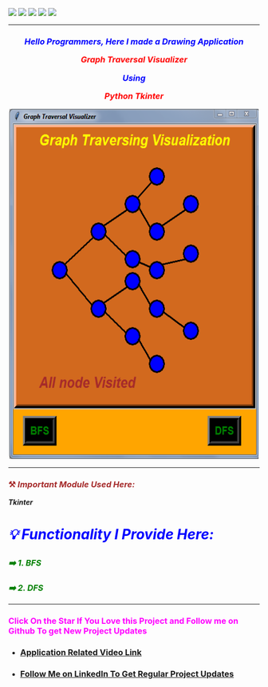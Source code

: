 ![](https://img.shields.io/badge/Programming_Language-Python-blue.svg)
![](https://img.shields.io/badge/Tool_Used-Tkinter-orange.svg)
![](https://img.shields.io/badge/Python_Version-3.7-blue.svg)
![](https://img.shields.io/badge/Application-Visualization-brown.svg)
![](https://img.shields.io/badge/Status-Complete-green.svg)

---
### <p align="center" style="color: blue">***Hello Programmers, Here I made a Drawing Application <p align="center" style="color: red">Graph Traversal Visualizer</p> <p align="center" style="color: blue">Using</p> <p align="center" style="color: red">Python Tkinter***</p></p>

<p align="center"> <img alt="image" height="700px"  width="500px" src="https://github.com/SamarpanCoder2002/Graph-Traversing-Visualizer/blob/main/pic.png?raw=true"/><br></p>

---
### <p align="left" style="color: brown">⚒️ _Important Module Used Here:_</p>
***_Tkinter_***

# <p style="color: Blue"> ***_💡 Functionality I Provide Here:_***</p>
### ***<p style="color: green"> ➡️ 1. BFS***</p>
### ***<p style="color: green"> ➡️ 2. DFS***</p>


---
### <p align="left" style="color: #FF00FF">Click On the Star If You Love this Project and Follow me on Github To get New Project Updates</p>



- ###  [Application Related Video Link](https://youtu.be/FydVN5qnzF8 "LCO")

- ###  [Follow Me on LinkedIn To Get Regular Project Updates](https://www.linkedin.com/in/samarpan-dasgupta-4aa1061b0/ "LCO")
 
